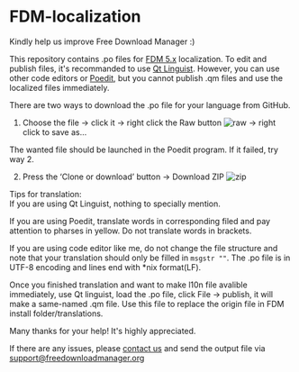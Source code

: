 # FDM-localization

Kindly help us improve Free Download Manager :)


This repository contains .po files for [FDM 5.x](http://www.freedownloadmanager.org/download.htm) localization. To edit and publish files, it's recommanded to use [Qt Linguist](http://down.admin5.com/app/113027.html). However, you can use other code editors or [Poedit](https://poedit.net/download), but you cannot publish .qm files and use the localized files immediately.


There are two ways to download the .po file for your language from GitHub.

1. Choose the file → click it → right click the Raw button ![raw](https://github.com/lychichem/FDM-localization/raw/master/2016-10-18_1231.png) → right click to save as…

The wanted file should be launched in the Poedit program. If it failed, try way 2.

2. Press the ‘Clone or download’ button → Download ZIP ![zip](https://github.com/lychichem/FDM-localization/raw/master/2016-10-18_1227.png)

Tips for translation:  
If you are using Qt Linguist, nothing to specially mention.

If you are using Poedit, translate words in corresponding filed and pay attention to pharses in yellow. Do not translate  words in brackets.

If you are using code editor like me, do not change the file structure and note that your translation should only be filled in `msgstr ""`. The .po file is in UTF-8 encoding and lines end with *nix format(LF).

Once you finished translation and want to make l10n file avalible immediately, use Qt linguist, load the .po file, click File → publish, it will make a same-named .qm file. Use this file to replace the origin file in FDM install folder/translations.  

Many thanks for your help! It's highly appreciated.

If there are any issues, please [contact us](http://www.freedownloadmanager.org/support.htm) and send the output file via [support@freedownloadmanager.org](mailto:support@freedownloadmanager.org)